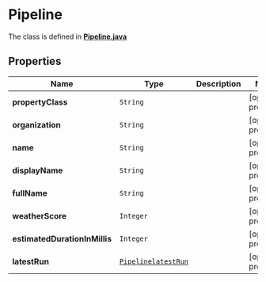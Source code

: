 

# Pipeline

The class is defined in **[Pipeline.java](../../src/main/java/org/openapitools/model/Pipeline.java)**

## Properties

Name | Type | Description | Notes
------------ | ------------- | ------------- | -------------
**propertyClass** | `String` |  |  [optional property]
**organization** | `String` |  |  [optional property]
**name** | `String` |  |  [optional property]
**displayName** | `String` |  |  [optional property]
**fullName** | `String` |  |  [optional property]
**weatherScore** | `Integer` |  |  [optional property]
**estimatedDurationInMillis** | `Integer` |  |  [optional property]
**latestRun** | [`PipelinelatestRun`](PipelinelatestRun.md) |  |  [optional property]










